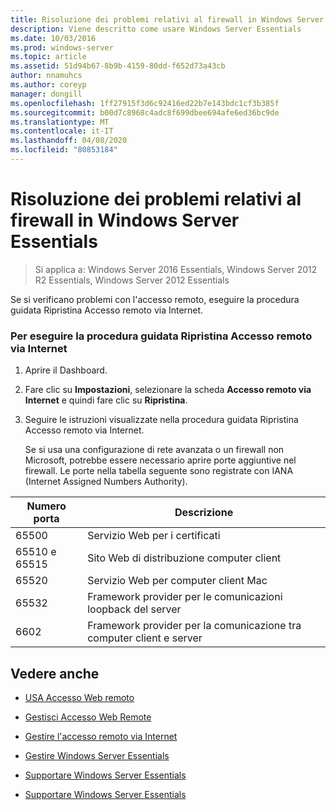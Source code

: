 ```yaml
---
title: Risoluzione dei problemi relativi al firewall in Windows Server Essentials
description: Viene descritto come usare Windows Server Essentials
ms.date: 10/03/2016
ms.prod: windows-server
ms.topic: article
ms.assetid: 51d94b67-8b9b-4159-80dd-f652d73a43cb
author: nnamuhcs
ms.author: coreyp
manager: dongill
ms.openlocfilehash: 1ff27915f3d6c92416ed22b7e143bdc1cf3b385f
ms.sourcegitcommit: b00d7c8968c4adc8f699dbee694afe6ed36bc9de
ms.translationtype: MT
ms.contentlocale: it-IT
ms.lasthandoff: 04/08/2020
ms.locfileid: "80853184"
---
```

# <a name="troubleshoot-your-firewall-in-windows-server-essentials"></a>Risoluzione dei problemi relativi al firewall in Windows Server Essentials
 
>Si applica a: Windows Server 2016 Essentials, Windows Server 2012 R2 Essentials, Windows Server 2012 Essentials
  
 Se si verificano problemi con l'accesso remoto, eseguire la procedura guidata Ripristina Accesso remoto via Internet.  
  
### <a name="to-run-the-repair-anywhere-access-wizard"></a>Per eseguire la procedura guidata Ripristina Accesso remoto via Internet  
  
1. Aprire il Dashboard.  
  
2. Fare clic su **Impostazioni**, selezionare la scheda **Accesso remoto via Internet** e quindi fare clic su **Ripristina**.  
  
3. Seguire le istruzioni visualizzate nella procedura guidata Ripristina Accesso remoto via Internet.  
  
   Se si usa una configurazione di rete avanzata o un firewall non Microsoft, potrebbe essere necessario aprire porte aggiuntive nel firewall. Le porte nella tabella seguente sono registrate con IANA (Internet Assigned Numbers Authority).  
  
|Numero porta|Descrizione|  
|-----------------|-----------------|  
|65500|Servizio Web per i certificati|  
|65510 e 65515|Sito Web di distribuzione computer client|  
|65520|Servizio Web per computer client Mac|  
|65532|Framework provider per le comunicazioni loopback del server|  
|6602|Framework provider per la comunicazione tra computer client e server|  
  
## <a name="see-also"></a>Vedere anche  
  
-   [USA Accesso Web remoto](../use/Use-Remote-Web-Access-in-Windows-Server-Essentials.md)  
  
-   [Gestisci Accesso Web Remote](../manage/Manage-Remote-Web-Access-in-Windows-Server-Essentials.md)  
  
-   [Gestire l'accesso remoto via Internet](../manage/Manage-Anywhere-Access-in-Windows-Server-Essentials.md)  
  
-   [Gestire Windows Server Essentials](../manage/Manage-Windows-Server-Essentials.md)  
  

-   [Supportare Windows Server Essentials](Support-Windows-Server-Essentials.md)

-   [Supportare Windows Server Essentials](../support/Support-Windows-Server-Essentials.md)

